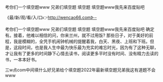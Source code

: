 考你们一个填空题www
兄弟们填空题
填空题
填空题www我先来百度贴吧


《最/新/观/看/入/口👉http://wencao66.com》--

考你们一个填空题www
兄弟们填空题
填空题
填空题www我先来百度贴吧
确定有。接着，他难以相信的问，你来兰州，就不过用饭?
那些日子，对于美好的前程，我是模糊的，全凭手机闹钟机械的提醒着我，白天、黑夜、上班和下班。但是，这段时间，也是我人生中最为快乐最为充实的难忘时光，因为有了这种无聊，才让我有了更多的时间静下心情去读书，阅读更多平时没有时间、没有精力去读的书，一本本好书。





三w点com中间填什么好兄弟给个填空题2022年最新填空题兄弟我这有道题不会www
